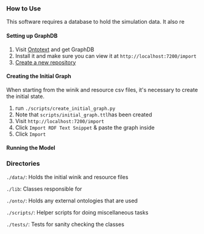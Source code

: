 

### How to Use

This software requires a database to hold the simulation data. It also
re

#### Setting up GraphDB

1. Visit
   [Ontotext](https://www.ontotext.com/products/graphdb/graphdb-free/)
   and get GraphDB
2. Install it and make sure you can view it at `http://localhost:7200/import`
3. [Create a new repository](https://graphdb.ontotext.com/documentation/free/creating-a-repository.html)


#### Creating the Initial Graph

When starting from the winik and resource csv files, it's necessary to
create the initial state.

1. run `./scripts/create_initial_graph.py`
2. Note that `scripts/initial_graph.ttl`has been created
3. Visit `http://localhost:7200/import`
4. Click `Import RDF Text Snippet` & paste the graph inside
5. Click `Import`

 
#### Running the Model


### Directories

`./data/`: Holds the initial winik and resource files
 
`./lib`: Classes responsible for 
 
`./onto/`: Holds any external ontologies that are used

`./scripts/`: Helper scripts for doing miscellaneous tasks

`./tests/`: Tests for sanity checking the classes